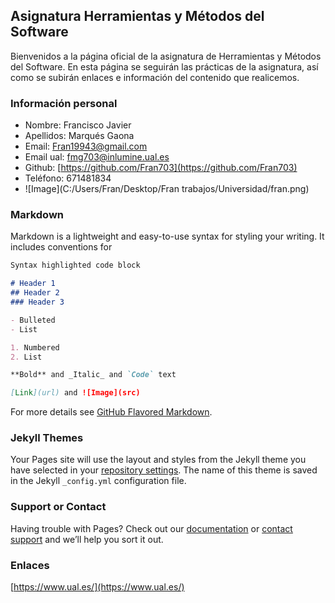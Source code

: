 ## Asignatura Herramientas y Métodos del Software

Bienvenidos a la página oficial de la asignatura de Herramientas y Métodos del Software. En esta página se seguirán las prácticas de la asignatura, así como se subirán enlaces e información del contenido que realicemos.

### Información personal

- Nombre:     Francisco Javier
- Apellidos:  Marqués Gaona
- Email:      Fran19943@gmail.com
- Email ual:  fmg703@inlumine.ual.es
- Github:     [https://github.com/Fran703](https://github.com/Fran703)
- Teléfono:   671481834
- ![Image](C:/Users/Fran/Desktop/Fran trabajos/Universidad/fran.png)

### Markdown

Markdown is a lightweight and easy-to-use syntax for styling your writing. It includes conventions for

```markdown
Syntax highlighted code block

# Header 1
## Header 2
### Header 3

- Bulleted
- List

1. Numbered
2. List

**Bold** and _Italic_ and `Code` text

[Link](url) and ![Image](src)
```

For more details see [GitHub Flavored Markdown](https://guides.github.com/features/mastering-markdown/).

### Jekyll Themes

Your Pages site will use the layout and styles from the Jekyll theme you have selected in your [repository settings](https://github.com/Fran703/fmg703.github.io/settings). The name of this theme is saved in the Jekyll `_config.yml` configuration file.

### Support or Contact

Having trouble with Pages? Check out our [documentation](https://help.github.com/categories/github-pages-basics/) or [contact support](https://github.com/contact) and we’ll help you sort it out.

### Enlaces

[https://www.ual.es/](https://www.ual.es/)

